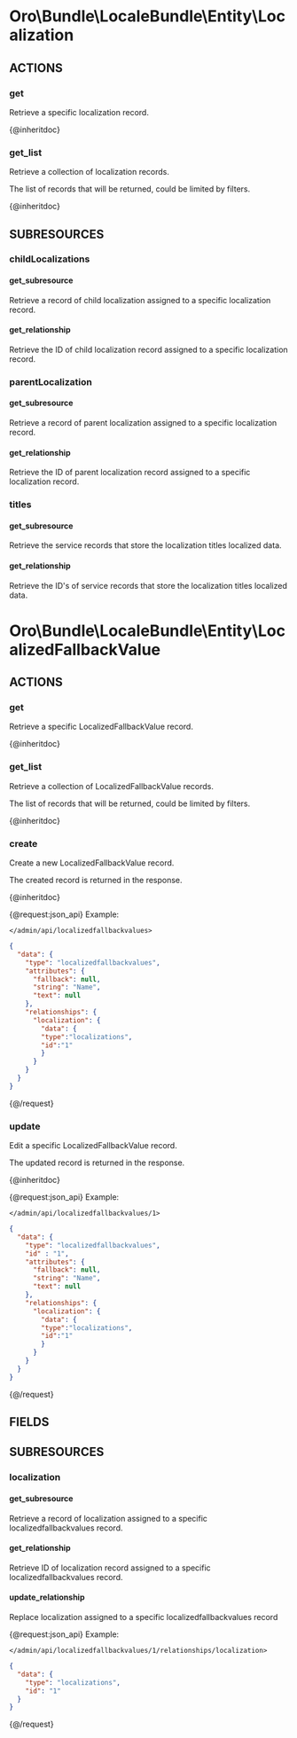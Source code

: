 # Oro\Bundle\LocaleBundle\Entity\Localization

## ACTIONS

### get

Retrieve a specific localization record.

{@inheritdoc}

### get_list

Retrieve a collection of localization records.

The list of records that will be returned, could be limited by filters.

{@inheritdoc}

## SUBRESOURCES

### childLocalizations

#### get_subresource

Retrieve a record of child localization assigned to a specific localization record.

#### get_relationship

Retrieve the ID of child localization record assigned to a specific localization record.

### parentLocalization

#### get_subresource

Retrieve a record of parent localization assigned to a specific localization record.

#### get_relationship

Retrieve the ID of parent localization record assigned to a specific localization record.

### titles

#### get_subresource

Retrieve the service records that store the localization titles localized data.

#### get_relationship

Retrieve the ID's of service records that store the localization titles localized data.

# Oro\Bundle\LocaleBundle\Entity\LocalizedFallbackValue

## ACTIONS

### get

Retrieve a specific LocalizedFallbackValue record.

{@inheritdoc}

### get_list

Retrieve a collection of LocalizedFallbackValue records.

The list of records that will be returned, could be limited by filters.

{@inheritdoc}

### create

Create a new LocalizedFallbackValue record.

The created record is returned in the response.

{@inheritdoc}

{@request:json_api}
Example:

`</admin/api/localizedfallbackvalues>`

```JSON
{
  "data": {
    "type": "localizedfallbackvalues",
    "attributes": {
      "fallback": null,
      "string": "Name",
      "text": null
    },
    "relationships": {
      "localization": {
        "data": {
        "type":"localizations",
        "id":"1"
        }
      }
    }
  }
}
```
{@/request}

### update

Edit a specific LocalizedFallbackValue record.

The updated record is returned in the response.

{@inheritdoc}

{@request:json_api}
Example:

`</admin/api/localizedfallbackvalues/1>`

```JSON
{
  "data": {
    "type": "localizedfallbackvalues",
    "id" : "1",
    "attributes": {
      "fallback": null,
      "string": "Name",
      "text": null
    },
    "relationships": {
      "localization": {
        "data": {
        "type":"localizations",
        "id":"1"
        }
      }
    }
  }
}
```
{@/request}

## FIELDS

## SUBRESOURCES

### localization

#### get_subresource

Retrieve a record of localization assigned to a specific localizedfallbackvalues record.

#### get_relationship

Retrieve ID of localization record assigned to a specific localizedfallbackvalues record.

#### update_relationship

Replace localization assigned to a specific localizedfallbackvalues record

{@request:json_api}
Example:

`</admin/api/localizedfallbackvalues/1/relationships/localization>`

```JSON
{
  "data": {
    "type": "localizations",
    "id": "1"
  }
}
```
{@/request}
